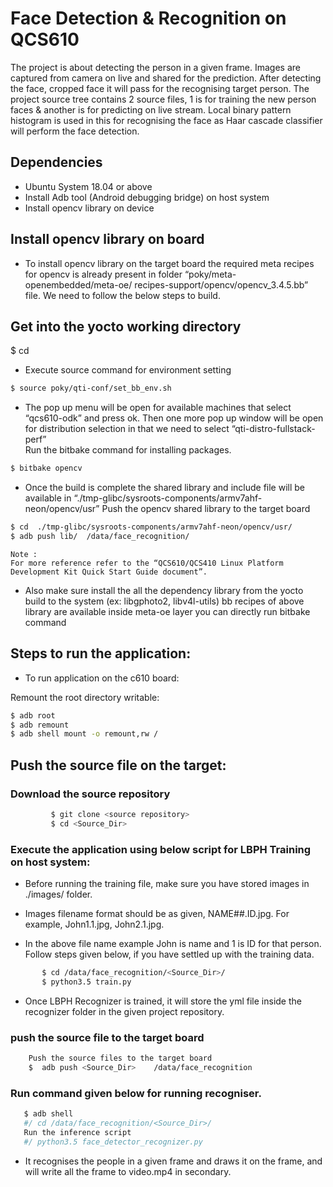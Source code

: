 # Face Detection & Recognition on QCS610
The project is about detecting the person in a given frame. Images are captured from camera on live and shared for the prediction. After detecting the face, cropped face it will pass for the recognising target person. The project source tree contains 2 source files, 1 is for training the new person faces & another is for predicting on live stream. Local binary pattern histogram is used in this for recognising the face as Haar cascade classifier will perform the face detection.
                                                                           
## Dependencies
- Ubuntu System 18.04 or above
- Install Adb tool (Android debugging bridge) on host system
- Install opencv library on device


## Install opencv library on board 
- To install opencv library on the target board the required meta recipes for opencv is already present in folder “poky/meta-openembedded/meta-oe/ recipes-support/opencv/opencv_3.4.5.bb” file. We need to follow the below steps to build.

## Get into the yocto working directory
$ cd  <yocto working directory>
- Execute source command for environment setting 

 ```sh
 $ source poky/qti-conf/set_bb_env.sh
 ```

 - The pop up menu will be open for available machines that select “qcs610-odk” and press ok. Then one more pop up window will be open for distribution selection in that we need to select “qti-distro-fullstack-perf”  
Run the bitbake command for installing packages.

 ```sh
 $ bitbake opencv 
 ```

- Once the build is complete the shared library and include file will be available in “./tmp-glibc/sysroots-components/armv7ahf-neon/opencv/usr”
Push the opencv shared library to the target board 

 ```sh
 $ cd  ./tmp-glibc/sysroots-components/armv7ahf-neon/opencv/usr/
 $ adb push lib/  /data/face_recognition/
 ```
 ```
 Note : 
 For more reference refer to the “QCS610/QCS410 Linux Platform Development Kit Quick Start Guide document”.
 ```
- Also make sure install the all the dependency library from the yocto build to the system (ex: libgphoto2, libv4l-utils) 
bb recipes of above  library are available inside meta-oe layer you can directly run bitbake command

## Steps to run the application: 
         
 - To run application on the c610 board:

Remount the root directory writable: 

 ```sh
 $ adb root
 $ adb remount
 $ adb shell mount -o remount,rw /
 ```

## Push the source file on the target:
### Download the source repository
  
 ```sh
          $ git clone <source repository> 
          $ cd <Source_Dir>    
 ```

### Execute the application using below script for LBPH Training on host system:
 - Before running the training file, make sure you have stored images in ./images/ folder.

 - Images filename format should be as given, NAME##.ID.jpg. For example, John1.1.jpg, John2.1.jpg.

 - In the above file name example John is name and 1 is ID for that person.
Follow steps given below, if you have settled up with the training data.
           
 ```sh   
        $ cd /data/face_recognition/<Source_Dir>/
        $ python3.5 train.py
 ```
- Once LBPH Recognizer is trained, it will store the yml file inside the recognizer folder in the given project repository.     

### push the source file to the target board
 ```sh
     Push the source files to the target board
     $  adb push <Source_Dir>    /data/face_recognition
 ```           

### Run command given below for running recogniser.
    
 ```sh
    $ adb shell
    #/ cd /data/face_recognition/<Source_Dir>/
    Run the inference script   
    #/ python3.5 face_detector_recognizer.py
 ```
- It recognises the people in a given frame and draws it on the frame, and will write all the frame to video.mp4 in secondary.
